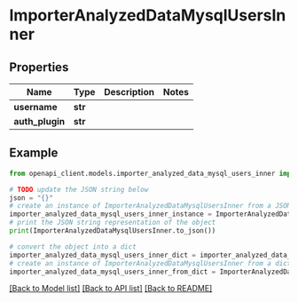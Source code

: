 # ImporterAnalyzedDataMysqlUsersInner


## Properties

Name | Type | Description | Notes
------------ | ------------- | ------------- | -------------
**username** | **str** |  | 
**auth_plugin** | **str** |  | 

## Example

```python
from openapi_client.models.importer_analyzed_data_mysql_users_inner import ImporterAnalyzedDataMysqlUsersInner

# TODO update the JSON string below
json = "{}"
# create an instance of ImporterAnalyzedDataMysqlUsersInner from a JSON string
importer_analyzed_data_mysql_users_inner_instance = ImporterAnalyzedDataMysqlUsersInner.from_json(json)
# print the JSON string representation of the object
print(ImporterAnalyzedDataMysqlUsersInner.to_json())

# convert the object into a dict
importer_analyzed_data_mysql_users_inner_dict = importer_analyzed_data_mysql_users_inner_instance.to_dict()
# create an instance of ImporterAnalyzedDataMysqlUsersInner from a dict
importer_analyzed_data_mysql_users_inner_from_dict = ImporterAnalyzedDataMysqlUsersInner.from_dict(importer_analyzed_data_mysql_users_inner_dict)
```
[[Back to Model list]](../README.md#documentation-for-models) [[Back to API list]](../README.md#documentation-for-api-endpoints) [[Back to README]](../README.md)


